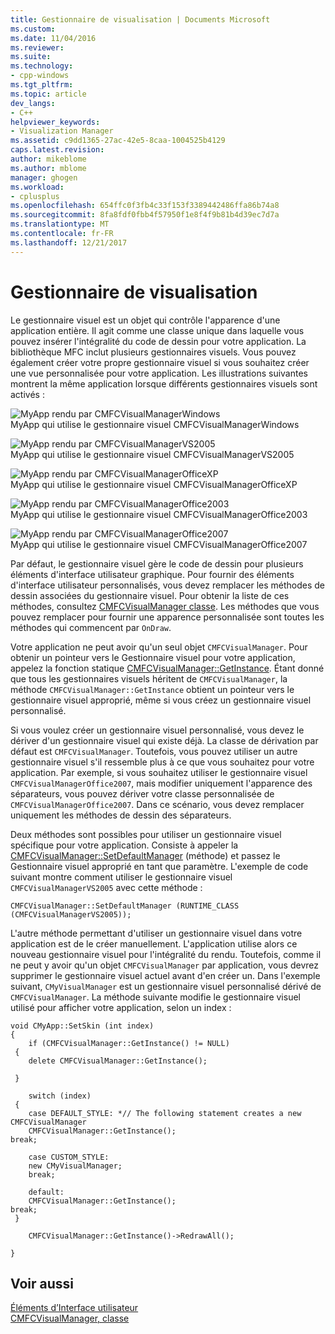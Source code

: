 ```yaml
---
title: Gestionnaire de visualisation | Documents Microsoft
ms.custom: 
ms.date: 11/04/2016
ms.reviewer: 
ms.suite: 
ms.technology:
- cpp-windows
ms.tgt_pltfrm: 
ms.topic: article
dev_langs:
- C++
helpviewer_keywords:
- Visualization Manager
ms.assetid: c9dd1365-27ac-42e5-8caa-1004525b4129
caps.latest.revision: 
author: mikeblome
ms.author: mblome
manager: ghogen
ms.workload:
- cplusplus
ms.openlocfilehash: 654ffc0f3fb4c33f153f3389442486ffa86b74a8
ms.sourcegitcommit: 8fa8fdf0fbb4f57950f1e8f4f9b81b4d39ec7d7a
ms.translationtype: MT
ms.contentlocale: fr-FR
ms.lasthandoff: 12/21/2017
---
```

# <a name="visualization-manager"></a>Gestionnaire de visualisation
Le gestionnaire visuel est un objet qui contrôle l'apparence d'une application entière. Il agit comme une classe unique dans laquelle vous pouvez insérer l'intégralité du code de dessin pour votre application. La bibliothèque MFC inclut plusieurs gestionnaires visuels. Vous pouvez également créer votre propre gestionnaire visuel si vous souhaitez créer une vue personnalisée pour votre application. Les illustrations suivantes montrent la même application lorsque différents gestionnaires visuels sont activés :  
  
 ![MyApp rendu par CMFCVisualManagerWindows](../mfc/media/vmwindows.png "vmwindows")  
MyApp qui utilise le gestionnaire visuel CMFCVisualManagerWindows  
  
 ![MyApp rendu par CMFCVisualManagerVS2005](../mfc/media/vmvs2005.png "vmvs2005")  
MyApp qui utilise le gestionnaire visuel CMFCVisualManagerVS2005  
  
 ![MyApp rendu par CMFCVisualManagerOfficeXP](../mfc/media/vmofficexp.png "vmofficexp")  
MyApp qui utilise le gestionnaire visuel CMFCVisualManagerOfficeXP  
  
 ![MyApp rendu par CMFCVisualManagerOffice2003](../mfc/media/vmoffice2003.png "vmoffice2003")  
MyApp qui utilise le gestionnaire visuel CMFCVisualManagerOffice2003  
  
 ![MyApp rendu par CMFCVisualManagerOffice2007](../mfc/media/msoffice2007.png "msoffice2007")  
MyApp qui utilise le gestionnaire visuel CMFCVisualManagerOffice2007  
  
 Par défaut, le gestionnaire visuel gère le code de dessin pour plusieurs éléments d'interface utilisateur graphique. Pour fournir des éléments d'interface utilisateur personnalisés, vous devez remplacer les méthodes de dessin associées du gestionnaire visuel. Pour obtenir la liste de ces méthodes, consultez [CMFCVisualManager classe](../mfc/reference/cmfcvisualmanager-class.md). Les méthodes que vous pouvez remplacer pour fournir une apparence personnalisée sont toutes les méthodes qui commencent par `OnDraw`.  
  
 Votre application ne peut avoir qu'un seul objet `CMFCVisualManager`. Pour obtenir un pointeur vers le Gestionnaire visuel pour votre application, appelez la fonction statique [CMFCVisualManager::GetInstance](../mfc/reference/cmfcvisualmanager-class.md#getinstance). Étant donné que tous les gestionnaires visuels héritent de `CMFCVisualManager`, la méthode `CMFCVisualManager::GetInstance` obtient un pointeur vers le gestionnaire visuel approprié, même si vous créez un gestionnaire visuel personnalisé.  
  
 Si vous voulez créer un gestionnaire visuel personnalisé, vous devez le dériver d'un gestionnaire visuel qui existe déjà. La classe de dérivation par défaut est `CMFCVisualManager`. Toutefois, vous pouvez utiliser un autre gestionnaire visuel s'il ressemble plus à ce que vous souhaitez pour votre application. Par exemple, si vous souhaitez utiliser le gestionnaire visuel `CMFCVisualManagerOffice2007`, mais modifier uniquement l'apparence des séparateurs, vous pouvez dériver votre classe personnalisée de `CMFCVisualManagerOffice2007`. Dans ce scénario, vous devez remplacer uniquement les méthodes de dessin des séparateurs.  
  
 Deux méthodes sont possibles pour utiliser un gestionnaire visuel spécifique pour votre application. Consiste à appeler la [CMFCVisualManager::SetDefaultManager](../mfc/reference/cmfcvisualmanager-class.md#setdefaultmanager) (méthode) et passez le Gestionnaire visuel approprié en tant que paramètre. L'exemple de code suivant montre comment utiliser le gestionnaire visuel `CMFCVisualManagerVS2005` avec cette méthode :  
  
```  
CMFCVisualManager::SetDefaultManager (RUNTIME_CLASS (CMFCVisualManagerVS2005));
```  
  
 L'autre méthode permettant d'utiliser un gestionnaire visuel dans votre application est de le créer manuellement. L'application utilise alors ce nouveau gestionnaire visuel pour l'intégralité du rendu. Toutefois, comme il ne peut y avoir qu'un objet `CMFCVisualManager` par application, vous devrez supprimer le gestionnaire visuel actuel avant d'en créer un. Dans l'exemple suivant, `CMyVisualManager` est un gestionnaire visuel personnalisé dérivé de `CMFCVisualManager`. La méthode suivante modifie le gestionnaire visuel utilisé pour afficher votre application, selon un index :  
  
```  
void CMyApp::SetSkin (int index)  
{  
    if (CMFCVisualManager::GetInstance() != NULL)  
 {  
    delete CMFCVisualManager::GetInstance();

 }  
 
    switch (index)  
 {  
    case DEFAULT_STYLE: *// The following statement creates a new CMFCVisualManager  
    CMFCVisualManager::GetInstance();
break;  
 
    case CUSTOM_STYLE:  
    new CMyVisualManager;  
    break; 
 
    default: 
    CMFCVisualManager::GetInstance();
break;  
 }  
 
    CMFCVisualManager::GetInstance()->RedrawAll();

} 
```  
  
## <a name="see-also"></a>Voir aussi  
 [Éléments d’Interface utilisateur](../mfc/user-interface-elements-mfc.md)   
 [CMFCVisualManager, classe](../mfc/reference/cmfcvisualmanager-class.md)
